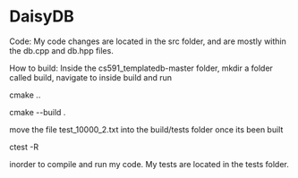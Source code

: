 # DaisyDB
Code: My code changes are located in the src folder, and are mostly within the db.cpp and db.hpp files.

How to build: Inside the cs591_templatedb-master folder, mkdir a folder called build, navigate to inside build and run 

cmake .. 

cmake --build .

move the file test_10000_2.txt into the build/tests folder once its been built

ctest -R

inorder to compile and run my code. My tests are located in the tests folder.
